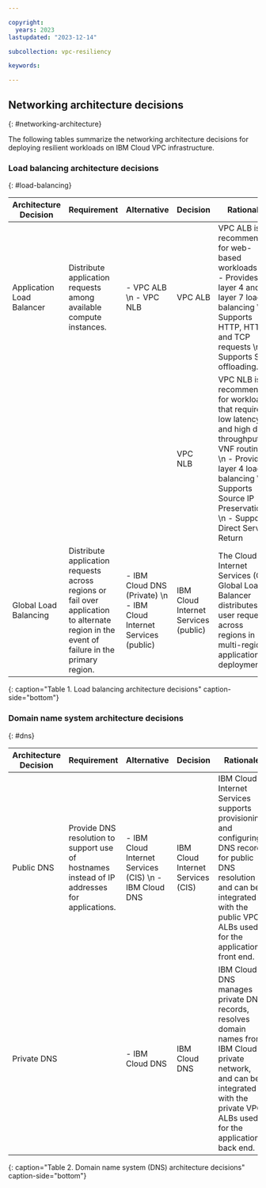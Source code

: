 ```yaml
---

copyright:
  years: 2023
lastupdated: "2023-12-14"

subcollection: vpc-resiliency

keywords:

---
```


## Networking architecture decisions
{: #networking-architecture}

The following tables summarize the networking architecture decisions for deploying resilient workloads on IBM Cloud VPC infrastructure.

### Load balancing architecture decisions
{: #load-balancing}

| Architecture Decision | Requirement | Alternative | Decision | Rationale |
| -------------- | -------------- | -------------- | -------------- | -------------- |
| Application Load Balancer | Distribute application requests among available compute instances. | - VPC ALB \n - VPC NLB | VPC ALB | VPC ALB is recommended for web-based workloads. \n - Provides layer 4 and layer 7 load balancing \n - Supports HTTP, HTTPS, and TCP requests \n - Supports SSL offloading. |
| | | | VPC NLB | VPC NLB is recommended for workloads that require low latency and high data throughput or VNF routing. \n - Provides layer 4 load balancing \n - Supports Source IP Preservation \n - Supports Direct Server Return |
| Global Load Balancing | Distribute application requests across regions or fail over application to alternate region in the event of failure in the primary region. | - IBM Cloud DNS (Private) \n - IBM Cloud Internet Services (public) | IBM Cloud Internet Services (public) | The Cloud Internet Services (CIS) Global Load Balancer distributes user requests across regions in multi-region application deployments. |
{: caption="Table 1. Load balancing architecture decisions" caption-side="bottom"}

### Domain name system architecture decisions
{: #dns}

| Architecture Decision | Requirement | Alternative | Decision | Rationale |
| -------------- | -------------- | -------------- | -------------- | -------------- |
| Public DNS | Provide DNS resolution to support use of hostnames instead of IP addresses for applications. | - IBM Cloud Internet Services (CIS) \n - IBM Cloud DNS | IBM Cloud Internet Services (CIS) | IBM Cloud Internet Services supports provisioning and configuring DNS records for public DNS resolution and can be integrated with the public VPC ALBs used for the application's front end. |
| Private DNS | | - IBM Cloud DNS | IBM Cloud DNS | IBM Cloud DNS manages private DNS records, resolves domain names from IBM Cloud's private network, and can be integrated with the private VPC ALBs used for the application's back end. |
{: caption="Table 2. Domain name system (DNS) architecture decisions" caption-side="bottom"}
